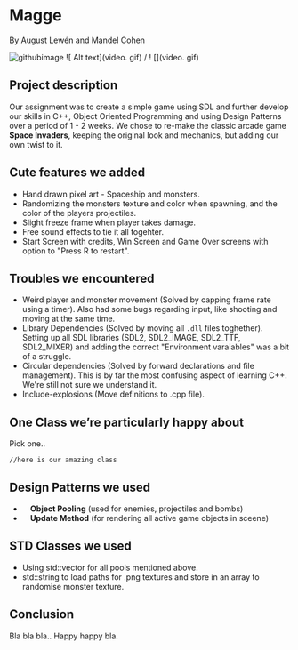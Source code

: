 # **Magge**
By August Lewén and Mandel Cohen

![githubimage](https://github.com/forsbergsskola-se/gp23-203-opengl-game-magge/assets/70960870/ed09e5f9-3a20-4a70-afc3-1b3788d069ab)
![ Alt text](video. gif) / ! [](video. gif)

## Project description
Our assignment was to create a simple game using SDL and further develop our skills in C++, Object Oriented Programming and using Design Patterns over a period of 1 - 2 weeks. We chose to re-make the classic arcade game **Space Invaders**, keeping the original look and mechanics, but adding our own twist to it. 

## Cute features we added
* Hand drawn pixel art - Spaceship and monsters.
* Randomizing the monsters texture and color when spawning, and the color of the players projectiles.
* Slight freeze frame when player takes damage.
* Free sound effects to tie it all togehter.
* Start Screen with credits, Win Screen and Game Over screens with option to "Press R to restart".

## Troubles we encountered
* Weird player and monster movement (Solved by capping frame rate using a timer). Also had some bugs regarding input, like shooting and moving at the same time.
* Library Dependencies (Solved by moving all ```.dll``` files toghether). Setting up all SDL libraries (SDL2, SDL2_IMAGE, SDL2_TTF, SDL2_MIXER) and adding the correct "Environment varaiables" was a bit of a struggle.
* Circular dependencies (Solved by forward declarations and file management). This is by far the most confusing aspect of learning C++. We're still not sure we understand it. 
* Include-explosions (Move definitions to .cpp file). 


## One Class we’re particularly happy about
Pick one.. 
```
//here is our amazing class
```


## Design Patterns we used
*  **Object Pooling** (used for enemies, projectiles and bombs)
*  **Update Method** (for rendering all active game objects in sceene)


## STD Classes we used
*  Using std::vector for all pools mentioned above. 
*  std::string to load paths for .png textures and store in an array to randomise monster texture.


## Conclusion
 Bla bla bla.. Happy happy bla.
